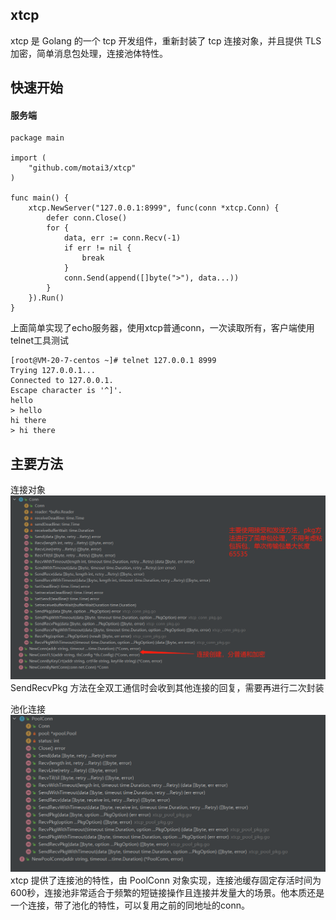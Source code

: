 ## xtcp

xtcp 是 Golang 的一个 tcp 开发组件，重新封装了 tcp 连接对象，并且提供 TLS 加密，简单消息包处理，连接池体特性。

## 快速开始

#### 服务端

```
package main

import (
	"github.com/motai3/xtcp"
)

func main() {
	xtcp.NewServer("127.0.0.1:8999", func(conn *xtcp.Conn) {
		defer conn.Close()
		for {
			data, err := conn.Recv(-1)
			if err != nil {
				break
			}
			conn.Send(append([]byte(">"), data...))
		}
	}).Run()
}
```

上面简单实现了echo服务器，使用xtcp普通conn，一次读取所有，客户端使用telnet工具测试

```
[root@VM-20-7-centos ~]# telnet 127.0.0.1 8999
Trying 127.0.0.1...
Connected to 127.0.0.1.
Escape character is '^]'.
hello
> hello
hi there
> hi there
```

## 主要方法

连接对象
![img.png](img.png)
SendRecvPkg 方法在全双工通信时会收到其他连接的回复，需要再进行二次封装

池化连接
![img_1.png](img_1.png)
xtcp 提供了连接池的特性，由 PoolConn 对象实现，连接池缓存固定存活时间为600秒，连接池非常适合于频繁的短链接操作且连接并发量大的场景。他本质还是一个连接，带了池化的特性，可以复用之前的同地址的conn。